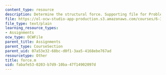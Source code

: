 ```yaml
---
content_type: resource
description: Determine the structural force. Supporting file for Problem set 6.
file: https://ol-ocw-studio-app-production.s3.amazonaws.com/courses/6-336j-introduction-to-numerical-simulation-sma-5211-fall-2003/fabafe530203b7d910ba47f14902097d_force.m
file_type: text/plain
learning_resource_types:
- Assignments
ocw_type: OCWFile
parent_title: Assignments
parent_type: CourseSection
parent_uid: 07a53e32-68bc-d0f1-3aa5-4168ebe767ad
resourcetype: Other
title: force.m
uid: fabafe53-0203-b7d9-10ba-47f14902097d
---
```

